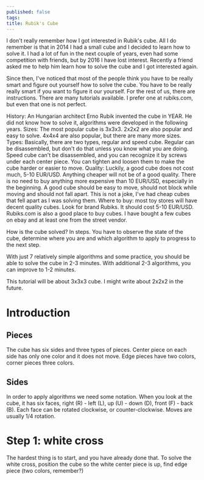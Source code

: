 ```yaml
---
published: false
tags:  
title: Rubik's Cube
---
```

I don't really remember how I got interested in Rubik's cube. All I do remember is that in 2014 I had a small cube and I decided to learn how to solve it. I had a lot of fun in the next couple of years, even had some competition with friends, but by 2016 I have lost interest. Recently a friend asked me to help him learn how to solve the cube and I got interested again.

Since then, I've noticed that most of the people think you have to be really smart and figure out yourself how to solve the cube. You have to be really really smart if you want to figure it our yourself. For the rest of us, there are instructions. There are many tutorials available. I prefer one at rubiks.com, but even that one is not perfect.

History: An Hungarian architect Erno Rubik invented the cube in YEAR. He did not know how to solve it, algorithms were developed in the following years.
Sizes: The most popular cube is 3x3x3. 2x2x2 are also popular and easy to solve. 4x4x4 are also popular, but there are many more sizes.
Types: Basically, there are two types, regular and speed cube. Regular can be disassembled, but don't do that unless you know what you are doing. Speed cube can't be disassembled, and you can recognize it by screws under each center piece. You can tighten and loosen them to make the cube harder or easier to move.
Quality: Luckily, a good cube does not cost much, 5-10 EUR/USD. Anything cheaper will not be of a good quality. There is no need to buy anything more expensive than 10 EUR/USD, especially in the beginning. A good cube should be easy to move, should not block while moving and should not fall apart. This is not a joke, I've had cheap cubes that fell apart as I was solving them.
Where to buy: most toy stores will have decent quality cubes. Look for brand Rubiks. It should cost 5-10 EUR/USD. Rubiks.com is also a good place to buy cubes. I have bought a few cubes on ebay and at least one from the street vendor.

How is the cube solved? In steps. You have to observe the state of the cube, determine where you are and which algorithm to apply to progress to the next step.

With just 7 relatively simple algorithms and some practice, you should be able to solve the cube in 2-3 minutes. With additional 2-3 algorithms, you can improve to 1-2 minutes.

This tutorial will be about 3x3x3 cube. I might write about 2x2x2 in the future.

# Introduction

## Pieces

The cube has six sides and three types of pieces. Center piece on each side has only one color and it does not move. Edge pieces have two colors, corner pieces three colors.

## Sides

In order to apply algorithms we need some notation. When you look at the cube, it has six faces, right (R) - left (L), up (U) - down (D), front (F) - back (B). Each face can be rotated clockwise, or counter-clockwise. Moves are usually 1/4 rotation.

# Step 1: white cross

The hardest thing is to start, and you have already done that. To solve the white cross, position the cube so the white center piece is up, find edge piece (two colors, remember?)
